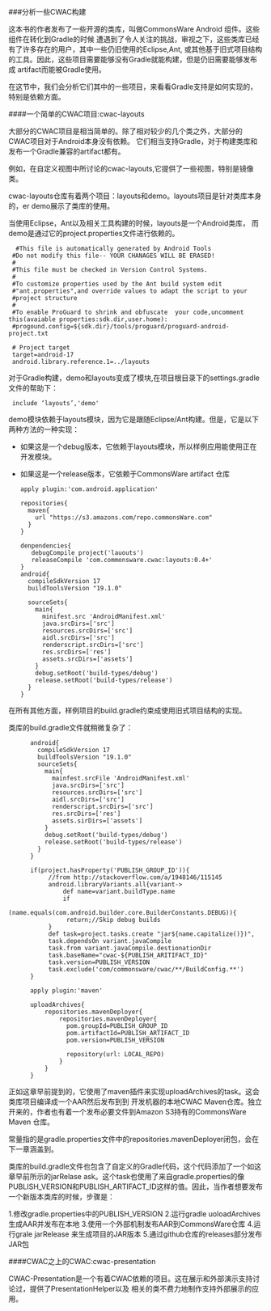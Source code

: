 ###分析一些CWAC构建

这本书的作者发布了一些开源的类库，叫做CommonsWare Android 组件。这些组件在转化到Gradle的时候
遭遇到了令人关注的挑战，审视之下，这些类库已经有了许多存在的用户，其中一些仍旧使用的Eclipse,Ant,
或其他基于旧式项目结构的工具。因此，这些项目需要能够没有Gradle就能构建，但是仍旧需要能够发布成
artifact而能被Gradle使用。

在这节中，我们会分析它们其中的一些项目，来看看Gradle支持是如何实现的，特别是依赖方面。

####一个简单的CWAC项目:cwac-layouts

大部分的CWAC项目是相当简单的。除了相对较少的几个类之外，大部分的CWAC项目对于Android本身没有依赖。
它们相当支持Gradle，对于构建类库和发布一个Gradle兼容的artifact都有。

例如，在自定义视图中所讨论的cwac-layouts,它提供了一些视图，特别是镜像类。

cwac-layouts仓库有着两个项目：layouts和demo。layouts项目是针对类库本身的，er
demo展示了类库的使用。

当使用Eclipse，Ant以及相关工具构建的时候，layouts是一个Android类库，
而demo是通过它的project.properties文件进行依赖的。

      #This file is automatically generated by Android Tools
     #Do not modify this file-- YOUR CHANAGES WILL BE ERASED!
     #
     #This file must be checked in Version Control Systems.
     #
     #To customize properties used by the Ant build system edit
     #"ant.properties",and override values to adapt the script to your  
     #project structure
     #
     #To enable ProGuard to shrink and obfuscate  your code,uncomment this(avaiable properties:sdk.dir,user.home):
     #progound.config=${sdk.dir}/tools/proguard/proguard-android-project.txt

     # Project target
     target=android-17
     android.library.reference.1=../layouts

对于Gradle构建，demo和layouts变成了模块,在项目根目录下的settings.gradle文件的帮助下：

     include ‘layouts’,'demo'

demo模块依赖于layouts模块，因为它是跟随Eclipse/Ant构建。但是，它是以下两种方法的一种实现：

* 如果这是一个debug版本，它依赖于layouts模块，所以样例应用能使用正在开发模块。
* 如果这是一个release版本，它依赖于CommonsWare artifact 仓库

      apply plugin:'com.android.application'

      repositories{
        maven{
          url "https://s3.amazons.com/repo.commonsWare.com"
        }
      }

      denpendencies{
         debugCompile project('lauouts')
         releaseCompile 'com.commonsware.cwac:layouts:0.4+'
      }
      android{
        compileSdkVersion 17
        buildToolsVersion "19.1.0"

        sourceSets{
          main{
            minifest.src 'AndroidManifest.xml'
            java.srcDirs=['src']
            resources.srcDirs=['src']
            aidl.srcDirs=['src']
            renderscript.srcDirs=['src']
            res.srcDirs=['res']
            assets.srcDirs=['assets']
          }
          debug.setRoot('build-types/debug')
          release.setRoot('build-types/release')
        }
      }    

在所有其他方面，样例项目的build.gradle约束成使用旧式项目结构的实现。

类库的build.gradle文件就稍微复杂了：


          android{
            compileSdkVersion 17
            buildToolsVersion "19.1.0"
            sourceSets{
              main{
                mainfest.srcFile 'AndroidManifest.xml'
                java.srcDirs=['src']
                resources.srcDirs=['src']
                aidl.srcDirs=['src']
                renderscript.srcDirs=['src']
                res.srcDirs=['res']
                assets.sirDirs=['assets']
              }
              debug.setRoot('build-types/debug')
              release.setRoot('build-types/release')
            }
          }
          
          if(project.hasProperty('PUBLISH_GROUP_ID')){
               //from http://stackoverflow.com/a/1948146/115145
               android.libraryVariants.all{variant->
                   def name=variant.buildType.name
                   if
               (name.equals(com.android.builder.core.BuilderConstants.DEBUG)){
                    return;//Skip debug builds
               }    
               def task=project.tasks.create "jar${name.capitalize()})",
               task.dependsOn variant.javaCompile
               task.from variant.javaCompile.destionationDir
               task.baseName="cwac-${PUBLISH_ARITIFACT_ID}"
               task.version=PUBLISH_VERSION
               task.exclude('com/commonsware/cwac/**/BuildConfig.**')
          }
          
          apply plugin:'maven'
          
          uploadArchives{
              repositories.mavenDeployer{
                  repositories.mavenDeployer{
                    pom.groupId=PUBLISH_GROUP_ID
                    pom.artifactId=PUBLISH_ARTIFACT_ID
                    pom.version=PUBLISH_VERSION
                    
                    repository(url: LOCAL_REPO)
                  }
              }
          }
    
正如这章早前提到的，它使用了maven插件来实现uploadArchives的task。这会类库项目编译成一个AAR然后发布到到
开发机器的本地CWAC Maven仓库。独立开来的，作者也有着一个发布必要文件到Amazon S3持有的CommonsWare Maven
仓库。


常量指的是gradle.properties文件中的repositories.mavenDeployer闭包，会在下一章涵盖到。

类库的build.gradle文件也包含了自定义的Gradle代码，这个代码添加了一个如这章早前所示的jarRelase ask。这个task也使用了来自gradle.properties的像PUBLISH_VERSION和PUBLISH_ARTIFACT_ID这样的值。因此，当作者想要发布一个新版本类库的时候，步骤是：

1.修改gradle.properties中的PUBLISH_VERSION
2.运行gradle uoloadArchives 生成AAR并发布在本地
3.使用一个外部机制发布AAR到CommonsWare仓库
4.运行grale jarRelease 来生成项目的JAR版本
5.通过github仓库的releases部分发布JAR包

####CWAC之上的CWAC:cwac-presentation

CWAC-Presentation是一个有着CWAC依赖的项目。这在展示和外部演示支持讨论过，提供了PresentationHelper以及
相关的类不费力地制作支持外部展示的应用。


          
